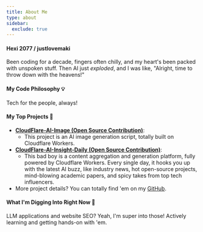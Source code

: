 ```yaml
---
title: About Me
type: about
sidebar:
  exclude: true
---
```

#### Hexi 2077 / justlovemaki

Been coding for a decade, fingers often chilly, and my heart's been packed with unspoken stuff. Then AI just *exploded*, and I was like, "Alright, time to throw down with the heavens!"

#### My Code Philosophy 💡

Tech for the people, always!

#### My Top Projects 🚀

*   **[CloudFlare-AI-Image (Open Source Contribution)](https://github.com/justlovemaki/CloudFlare-AI-Image)**:
    *   This project is an AI image generation script, totally built on Cloudflare Workers.
*   **[CloudFlare-AI-Insight-Daily (Open Source Contribution)](https://github.com/justlovemaki/CloudFlare-AI-Insight-Daily)**:
    *   This bad boy is a content aggregation and generation platform, fully powered by Cloudflare Workers. Every single day, it hooks you up with the latest AI buzz, like industry news, hot open-source projects, mind-blowing academic papers, and spicy takes from top tech influencers.
*   More project details? You can totally find 'em on my [GitHub](https://github.com/justlovemaki).

#### What I'm Digging Into Right Now 🔎

LLM applications and website SEO? Yeah, I'm super into those! Actively learning and getting hands-on with 'em.